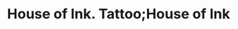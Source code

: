 ---
title: "House of Ink. Tattoo;House of Ink"
url: /friedberg-hessen/house-of-ink-tattoo-house-of-ink/
shop: Tattoo
---